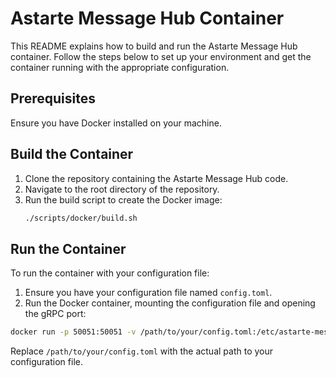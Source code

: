 <!---
  Copyright 2022 SECO Mind Srl

  SPDX-License-Identifier: Apache-2.0
-->

# Astarte Message Hub Container

This README explains how to build and run the Astarte Message Hub container. Follow the steps below
to set up your environment and get the container running with the appropriate configuration.

## Prerequisites

Ensure you have Docker installed on your machine.

## Build the Container

1. Clone the repository containing the Astarte Message Hub code.
2. Navigate to the root directory of the repository.
3. Run the build script to create the Docker image:
   ```sh
   ./scripts/docker/build.sh
   ```

## Run the Container

To run the container with your configuration file:

1. Ensure you have your configuration file named `config.toml`.
2. Run the Docker container, mounting the configuration file and opening the gRPC port:

```sh
docker run -p 50051:50051 -v /path/to/your/config.toml:/etc/astarte-message-hub/config.toml astarte-message-hub:latest
```

Replace `/path/to/your/config.toml` with the actual path to your configuration file.
